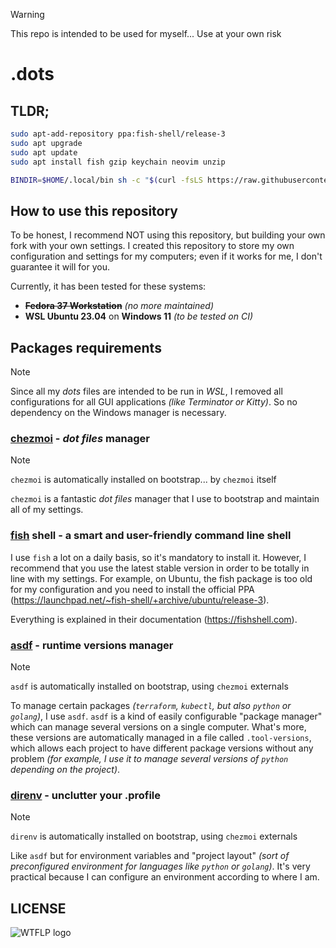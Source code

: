 > [!WARNING]  
> This repo is intended to be used for myself... Use at your own risk

# .dots

## TLDR;

```bash
sudo apt-add-repository ppa:fish-shell/release-3
sudo apt upgrade
sudo apt update
sudo apt install fish gzip keychain neovim unzip

BINDIR=$HOME/.local/bin sh -c "$(curl -fsLS https://raw.githubusercontent.com/twpayne/chezmoi/master/assets/scripts/install.sh)" -- init --apply https://github.com/xunleii/.dots
```

## How to use this repository

To be honest, I recommend NOT using this repository, but building your own fork with your own settings. 
I created this repository to store my own configuration and settings for my computers; even if it works for me, I don't guarantee it will for you.

Currently, it has been tested for these systems:
- ~~**Fedora 37 Workstation**~~ _(no more maintained)_
- **WSL Ubuntu 23.04** on **Windows 11** _(to be tested on CI)_

## Packages requirements

> [!Note]
> Since all my _dots_ files are intended to be run in _WSL_, I removed all configurations for all GUI applications _(like Terminator or Kitty)_. So no dependency on the Windows manager is necessary.


### [chezmoi](https://www.chezmoi.io) - _dot files_ manager

> [!Note]
> `chezmoi` is automatically installed on bootstrap... by `chezmoi` itself

`chezmoi` is a fantastic _dot files_ manager that I use to bootstrap and maintain all of my settings.


### [fish](https://fishshell.com) shell - a smart and user-friendly command line shell

I use `fish` a lot on a daily basis, so it's mandatory to install it.
However, I recommend that you use the latest stable version in order to be totally in line with my settings. For example, on Ubuntu, the fish package is too old for my configuration and you need to install the official PPA (https://launchpad.net/~fish-shell/+archive/ubuntu/release-3).

Everything is explained in their documentation (https://fishshell.com).

### [asdf](https://asdf-vm.com) - runtime versions manager

> [!NOTE]
> `asdf` is automatically installed on bootstrap, using `chezmoi` externals

To manage certain packages _(`terraform`, `kubectl`, but also `python` or `golang`)_, I use `asdf`. `asdf` is a kind of easily configurable "package manager" which can manage several versions on a single computer. What's more, these versions are automatically managed in a file called `.tool-versions`, which allows each project to have different package versions without any problem _(for example, I use it to manage several versions of `python` depending on the project)_.

### [direnv](https://direnv.net) - unclutter your .profile

> [!NOTE]
> `direnv` is automatically installed on bootstrap, using `chezmoi` externals

Like `asdf` but for environment variables and "project layout" _(sort of preconfigured environment for languages like `python` or `golang`)_. It's very practical because I can configure an environment according to where I am.

## LICENSE

![WTFLP logo](https://upload.wikimedia.org/wikipedia/commons/thumb/0/05/WTFPL_logo.svg/langfr-150px-WTFPL_logo.svg.png)
